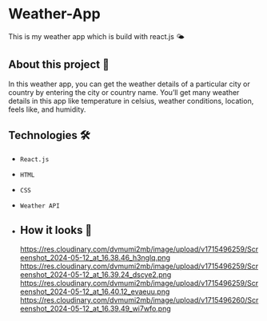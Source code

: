 # Weather-App
This is my weather app which is build with react.js 🌤

## About this project 🚀
In this weather app, you can get the weather details of a particular city or country by entering the city or country name. You’ll get many weather details in this app like temperature in celsius, weather conditions, location, feels like, and humidity. 

## Technologies 🛠️
* `React.js`
* `HTML`
* `CSS`
* `Weather API`

* ## How it looks 🎥

  https://res.cloudinary.com/dvmumi2mb/image/upload/v1715496259/Screenshot_2024-05-12_at_16.38.46_h3nglq.png
  https://res.cloudinary.com/dvmumi2mb/image/upload/v1715496259/Screenshot_2024-05-12_at_16.39.24_dscye2.png
  https://res.cloudinary.com/dvmumi2mb/image/upload/v1715496259/Screenshot_2024-05-12_at_16.40.12_evaeuu.png
  https://res.cloudinary.com/dvmumi2mb/image/upload/v1715496260/Screenshot_2024-05-12_at_16.39.49_wi7wfo.png

